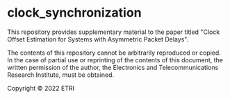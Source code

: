 # clock_synchronization
This repository provides supplementary material to the paper titled "Clock Offset Estimation for Systems with Asymmetric Packet Delays".

The contents of this repository cannot be arbitrarily reproduced or copied. In the case of partial use or reprinting of the contents of this document, the written permission of the author, the Electronics and Telecommunications Research Institute, must be obtained.

Copyright © 2022 ETRI 
